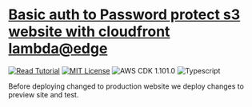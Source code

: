 # [Basic auth to Password protect s3 website with cloudfront lambda@edge](https://apoorv.blog/password-protect-s3-static-site/)

[![Read Tutorial](https://badgen.now.sh/badge/Read/Tutorial/purple)](https://apoorv.blog/password-protect-s3-static-site/)
[![MIT License](https://badgen.now.sh/badge/License/MIT/blue)](https://github.com/apoorvmote/cdk-examples/blob/master/License.md)
![AWS CDK 1.101.0](https://badgen.net/badge/aws-cdk/1.101.0/yellow)
![Typescript](https://badgen.net/badge/icon/typescript?icon=typescript&label)

Before deploying changed to production website we deploy changes to preview site and test.